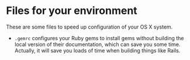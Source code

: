 # Files for your environment

These are some files to speed up configuration of your OS X system.

- `.gemrc` configures your Ruby gems to install gems without building the local
  version of their documentation, which can save you some time. Actually, it will
  save you loads of time when building things like Rails.


